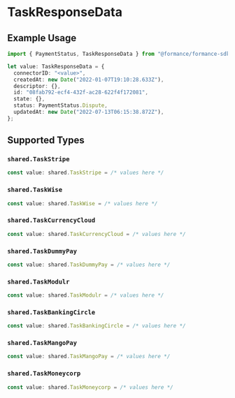 # TaskResponseData

## Example Usage

```typescript
import { PaymentStatus, TaskResponseData } from "@formance/formance-sdk/sdk/models/shared";

let value: TaskResponseData = {
  connectorID: "<value>",
  createdAt: new Date("2022-01-07T19:10:28.633Z"),
  descriptor: {},
  id: "08fab792-ecf4-432f-ac28-622f4f172081",
  state: {},
  status: PaymentStatus.Dispute,
  updatedAt: new Date("2022-07-13T06:15:38.872Z"),
};
```

## Supported Types

### `shared.TaskStripe`

```typescript
const value: shared.TaskStripe = /* values here */
```

### `shared.TaskWise`

```typescript
const value: shared.TaskWise = /* values here */
```

### `shared.TaskCurrencyCloud`

```typescript
const value: shared.TaskCurrencyCloud = /* values here */
```

### `shared.TaskDummyPay`

```typescript
const value: shared.TaskDummyPay = /* values here */
```

### `shared.TaskModulr`

```typescript
const value: shared.TaskModulr = /* values here */
```

### `shared.TaskBankingCircle`

```typescript
const value: shared.TaskBankingCircle = /* values here */
```

### `shared.TaskMangoPay`

```typescript
const value: shared.TaskMangoPay = /* values here */
```

### `shared.TaskMoneycorp`

```typescript
const value: shared.TaskMoneycorp = /* values here */
```

